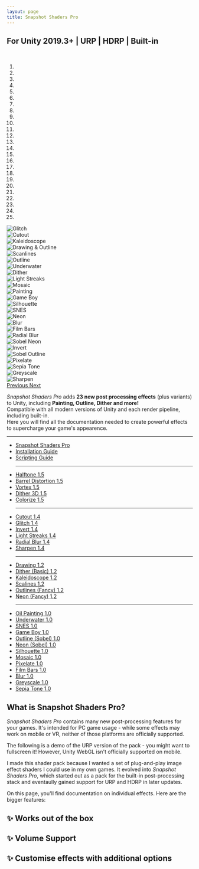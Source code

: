 ```yaml
---
layout: page
title: Snapshot Shaders Pro
---
```


<div class="posts-list" markdown="0">
    <article class="post-preview">
        <div class="row nopadding">
            <h2 class="text-center">For Unity 2019.3+ | URP | HDRP | Built-in</h2>
            <br/>
            <div class="col-lg-12 col-md-12 nopadding snapshot-intro">
                <div class="col-lg-4 col-md-12">
                    <!--<a href="https://assetstore.unity.com/packages/vfx/shaders/fullscreen-camera-effects/snapshot-shaders-pro-160556">
                        <img data-src="/img/assets/snapshot-pro.jpg" class="post-bigimg lazyload"/>
                    </a>-->
                    <div class="shopify-box" id='product-component-1622058365998'></div>
                    <script type="text/javascript">
                    /*<![CDATA[*/
                    (function () {
                    var scriptURL = 'https://sdks.shopifycdn.com/buy-button/latest/buy-button-storefront.min.js';
                    if (window.ShopifyBuy) {
                        if (window.ShopifyBuy.UI) {
                        ShopifyBuyInit();
                        } else {
                        loadScript();
                        }
                    } else {
                        loadScript();
                    }
                    function loadScript() {
                        var script = document.createElement('script');
                        script.async = true;
                        script.src = scriptURL;
                        (document.getElementsByTagName('head')[0] || document.getElementsByTagName('body')[0]).appendChild(script);
                        script.onload = ShopifyBuyInit;
                    }
                    function ShopifyBuyInit() {
                        var client = ShopifyBuy.buildClient({
                        domain: 'daniel-ilett.myshopify.com',
                        storefrontAccessToken: '538fc6ec78239516d6d332bff0907e99',
                        });
                        ShopifyBuy.UI.onReady(client).then(function (ui) {
                        ui.createComponent('product', {
                            id: '6693596954808',
                            node: document.getElementById('product-component-1622058365998'),
                            moneyFormat: '%C2%A3%7B%7Bamount%7D%7D',
                            options: {
                    "product": {
                        "styles": {
                        "product": {
                            "@media (min-width: 601px)": {
                            "max-width": "calc(25% - 20px)",
                            "margin-left": "20px",
                            "margin-bottom": "50px"
                            }
                        },
                        "button": {
                            "font-family": "Avant Garde, sans-serif",
                            ":hover": {
                            "background-color": "#4e3bd4"
                            },
                            "background-color": "#5742ec",
                            ":focus": {
                            "background-color": "#4e3bd4"
                            },
                            "border-radius": "12px",
                            "padding-left": "48px",
                            "padding-right": "48px"
                        }
                        },
                        "buttonDestination": "checkout",
                        "width": "380px",
                        "text": {
                        "button": "Buy now"
                        }
                    }
                    },
                        });
                        });
                    }
                    })();
                    /*]]>*/
                    </script>
                    <!--<div class="asset-btn text-center">
                        <a href="https://assetstore.unity.com/packages/vfx/shaders/fullscreen-camera-effects/snapshot-shaders-pro-160556" class="btn btn-default" role="button">
                            <i class="fab fa-unity"></i> Get it on the Unity Asset Store!
                        </a>
                    </div>
                    <div class="asset-btn text-center">
                        <a href="https://danielilett.itch.io/snapshot-shaders-pro-hdrp" class="btn btn-default" role="button">
                            <i class="fab fa-itch-io"></i> Get it on itch.io!
                        </a>
                    </div>-->
                </div>
                <div class="col-lg-8 col-md-12 nopadding post-info">
                    <div id="myCarousel" class="carousel slide" data-ride="carousel">
                        <!-- Indicators -->
                        <ol class="carousel-indicators">
                            <li data-target="#myCarousel" data-slide-to="0" class="active"></li>
                            <li data-target="#myCarousel" data-slide-to="1"></li>
                            <li data-target="#myCarousel" data-slide-to="2"></li>
                            <li data-target="#myCarousel" data-slide-to="3"></li>
                            <li data-target="#myCarousel" data-slide-to="4"></li>
                            <li data-target="#myCarousel" data-slide-to="5"></li>
                            <li data-target="#myCarousel" data-slide-to="6"></li>
                            <li data-target="#myCarousel" data-slide-to="7"></li>
                            <li data-target="#myCarousel" data-slide-to="8"></li>
                            <li data-target="#myCarousel" data-slide-to="9"></li>
                            <li data-target="#myCarousel" data-slide-to="10"></li>
                            <li data-target="#myCarousel" data-slide-to="11"></li>
                            <li data-target="#myCarousel" data-slide-to="12"></li>
                            <li data-target="#myCarousel" data-slide-to="13"></li>
                            <li data-target="#myCarousel" data-slide-to="14"></li>
                            <li data-target="#myCarousel" data-slide-to="15"></li>
                            <li data-target="#myCarousel" data-slide-to="16"></li>
                            <li data-target="#myCarousel" data-slide-to="17"></li>
                            <li data-target="#myCarousel" data-slide-to="18"></li>
                            <li data-target="#myCarousel" data-slide-to="19"></li>
                            <li data-target="#myCarousel" data-slide-to="20"></li>
                            <li data-target="#myCarousel" data-slide-to="21"></li>
                            <li data-target="#myCarousel" data-slide-to="22"></li>
                            <li data-target="#myCarousel" data-slide-to="23"></li>
                            <li data-target="#myCarousel" data-slide-to="24"></li>
                        </ol>
                        <!-- Wrapper for slides -->
                        <div class="carousel-inner">
                            <div class="item active">
                            <img data-src="/img/snapshot-pro/Glitch.png" class="post-bigimg lazyload" alt="Glitch">
                            </div>
                            <div class="item">
                            <img src="/img/snapshot-pro/Cutout.png" class="post-bigimg lazyload" alt="Cutout">
                            </div>
                            <div class="item">
                            <img src="/img/snapshot-pro/Kaleidoscope.png" class="post-bigimg lazyload" alt="Kaleidoscope">
                            </div>
                            <div class="item">
                            <img src="/img/snapshot-pro/DrawingOutline.png" class="post-bigimg lazyload" alt="Drawing & Outline">
                            </div>
                            <div class="item">
                            <img src="/img/snapshot-pro/Scanlines.png" class="post-bigimg lazyload" alt="Scanlines">
                            </div>
                            <div class="item">
                            <img src="/img/snapshot-pro/Outline.png" class="post-bigimg lazyload" alt="Outline">
                            </div>
                            <div class="item">
                            <img src="/img/snapshot-pro/Underwater.png" class="post-bigimg lazyload" alt="Underwater">
                            </div>
                            <div class="item">
                            <img src="/img/snapshot-pro/Dither.png" class="post-bigimg lazyload" alt="Dither">
                            </div>
                            <div class="item">
                            <img src="/img/snapshot-pro/LightStreaks.png" class="post-bigimg lazyload" alt="Light Streaks">
                            </div>
                            <div class="item">
                            <img src="/img/snapshot-pro/Mosaic.png" class="post-bigimg lazyload" alt="Mosaic">
                            </div>
                            <div class="item">
                            <img src="/img/snapshot-pro/Painting.png" class="post-bigimg lazyload" alt="Painting">
                            </div>
                            <div class="item">
                            <img src="/img/snapshot-pro/GB.png" class="post-bigimg lazyload" alt="Game Boy">
                            </div>
                            <div class="item">
                            <img src="/img/snapshot-pro/Silhouette.png" class="post-bigimg lazyload" alt="Silhouette">
                            </div>
                            <div class="item">
                            <img src="/img/snapshot-pro/SNES.png" class="post-bigimg lazyload" alt="SNES">
                            </div>
                            <div class="item">
                            <img src="/img/snapshot-pro/Neon.png" class="post-bigimg lazyload" alt="Neon">
                            </div>
                            <div class="item">
                            <img src="/img/snapshot-pro/Blur.png" class="post-bigimg lazyload" alt="Blur">
                            </div>
                            <div class="item">
                            <img src="/img/snapshot-pro/FilmBars.png" class="post-bigimg lazyload" alt="Film Bars">
                            </div>
                            <div class="item">
                            <img src="/img/snapshot-pro/RadialBlur.png" class="post-bigimg lazyload" alt="Radial Blur">
                            </div>
                            <div class="item">
                            <img src="/img/snapshot-pro/SobelNeon.png" class="post-bigimg lazyload" alt="Sobel Neon">
                            </div>
                            <div class="item">
                            <img src="/img/snapshot-pro/Invert.png" class="post-bigimg lazyload" alt="Invert">
                            </div>
                            <div class="item">
                            <img src="/img/snapshot-pro/SobelOutline.png" class="post-bigimg lazyload" alt="Sobel Outline">
                            </div>
                            <div class="item">
                            <img src="/img/snapshot-pro/Pixelate.png" class="post-bigimg lazyload" alt="Pixelate">
                            </div>
                            <div class="item">
                            <img src="/img/snapshot-pro/Sepia.png" class="post-bigimg lazyload" alt="Sepia Tone">
                            </div>
                            <div class="item">
                            <img src="/img/snapshot-pro/Greyscale.png" class="post-bigimg lazyload" alt="Greyscale">
                            </div>
                            <div class="item">
                            <img src="/img/snapshot-pro/Sharpen.png" class="post-bigimg lazyload" alt="Sharpen">
                            </div>
                        </div>
                        <!-- Left and right controls -->
                        <a class="left carousel-control" href="#myCarousel" data-slide="prev">
                            <span class="fa fa-chevron-left"></span>
                            <span class="sr-only">Previous</span>
                        </a>
                        <a class="right carousel-control" href="#myCarousel" data-slide="next">
                            <span class="fa fa-chevron-right"></span>
                            <span class="sr-only">Next</span>
                        </a>
                    </div>
                </div>
            </div>
            <div class="col-lg-12 col-md-12 nopadding">
                <p>
                    <i>Snapshot Shaders Pro</i> adds <b>23 new post processing effects</b> (plus variants) to Unity, including <b>Painting, Outline, Dither and more!</b>
                    <br/>
                    Compatible with all modern versions of Unity and each render pipeline, including built-in.
                    <br/>
                    Here you will find all the documentation needed to create powerful effects to supercharge your game's appearence.
                </p>
                <!--<br/>
                <div><span class="label label-primary">New in Version 1.4!</span> Cutout, Sharpen, Invert, Radial Blur, Glitch and Light Streaks effects! </div> <br/>
                <div><span class="label label-success">Coming in Version 1.5!</span> Barrel Distortion, Colorize, Vortex and Halftone effects! </div>-->
            </div>
            <div class="col-lg-12 col-md-12 nopadding">
                <hr/>
            </div>
            <div class="col-lg-12 col-md-12 nopadding doc-page">
                <div class="col-lg-3 col-md-12 nopadding doc-nav">
                    <ul class="nav nav-pills nav-stacked">
                        <li class="active"><a href="/snapshot">Snapshot Shaders Pro</a></li>
                        <li><a href="/snapshot/install">Installation Guide</a></li>
                        <li><a href="#">Scripting Guide</a></li>
                        <hr/>
                        <li><a href="/snapshot/halftone">Halftone <span class="badge">1.5</span></a></li>
                        <li><a href="#">Barrel Distortion <span class="badge">1.5</span></a></li>
                        <li><a href="#">Vortex <span class="badge">1.5</span></a></li>
                        <li><a href="#">Dither 3D <span class="badge">1.5</span></a></li>
                        <li><a href="#">Colorize <span class="badge">1.5</span></a></li>
                        <hr/>
                        <li><a href="#">Cutout <span class="badge">1.4</span></a></li>
                        <li><a href="#">Glitch <span class="badge">1.4</span></a></li>
                        <li><a href="#">Invert <span class="badge">1.4</span></a></li>
                        <li><a href="#">Light Streaks <span class="badge">1.4</span></a></li>
                        <li><a href="#">Radial Blur <span class="badge">1.4</span></a></li>
                        <li><a href="#">Sharpen <span class="badge">1.4</span></a></li>
                        <hr/>
                        <li><a href="#">Drawing <span class="badge">1.2</span></a></li>
                        <li><a href="#">Dither (Basic) <span class="badge">1.2</span></a></li>
                        <li><a href="#">Kaleidoscope <span class="badge">1.2</span></a></li>
                        <li><a href="#">Scalines <span class="badge">1.2</span></a></li>
                        <li><a href="#">Outlines (Fancy) <span class="badge">1.2</span></a></li>
                        <li><a href="#">Neon (Fancy) <span class="badge">1.2</span></a></li>
                        <hr/>
                        <li><a href="#">Oil Painting <span class="badge">1.0</span></a></li>
                        <li><a href="#">Underwater <span class="badge">1.0</span></a></li>
                        <li><a href="#">SNES <span class="badge">1.0</span></a></li>
                        <li><a href="#">Game Boy <span class="badge">1.0</span></a></li>
                        <li><a href="#">Outline (Sobel) <span class="badge">1.0</span></a></li>
                        <li><a href="#">Neon (Sobel) <span class="badge">1.0</span></a></li>
                        <li><a href="#">Silhouette <span class="badge">1.0</span></a></li>
                        <li><a href="#">Mosaic <span class="badge">1.0</span></a></li>
                        <li><a href="#">Pixelate <span class="badge">1.0</span></a></li>
                        <li><a href="#">Film Bars <span class="badge">1.0</span></a></li>
                        <li><a href="#">Blur <span class="badge">1.0</span></a></li>
                        <li><a href="#">Greyscale <span class="badge">1.0</span></a></li>
                        <li><a href="#">Sepia Tone <span class="badge">1.0</span></a></li>
                    </ul>
                </div>
                <div class="col-lg-9 col-md-12 doc-content">
                    <h1>What is Snapshot Shaders Pro?</h1>
                    <i>Snapshot Shaders Pro</i> contains many new post-processing features for your games. It's intended for PC game usage - while some effects may work on mobile or VR, neither of those platforms are officially supported. 
                    <p>
                        The following is a demo of the URP version of the pack - you might want to fullscreen it! However, Unity WebGL isn't officially supported on mobile.
                    </p>
                    <!--
                    <div class="video-embed">
                        <iframe src="/snapshot/webgl" width="100%"></iframe>
                    </div>
                    -->
                    <p>
                        I made this shader pack because I wanted a set of plug-and-play image effect shaders I could use in my own games. It evolved into <i>Snapshot Shaders Pro</i>, which started out as a pack for the built-in post-processing stack and eventaully gained support for URP and HDRP in later updates.
                    </p>
                    <p>
                        On this page, you'll find documentation on individual effects. Here are the bigger features:
                    </p>
                    <h2>✨ Works out of the box</h2>
                    <h2>✨ Volume Support</h2>
                    <h2>✨ Customise effects with additional options</h2>
                </div>
            </div>
        </div>
    </article>
</div>

